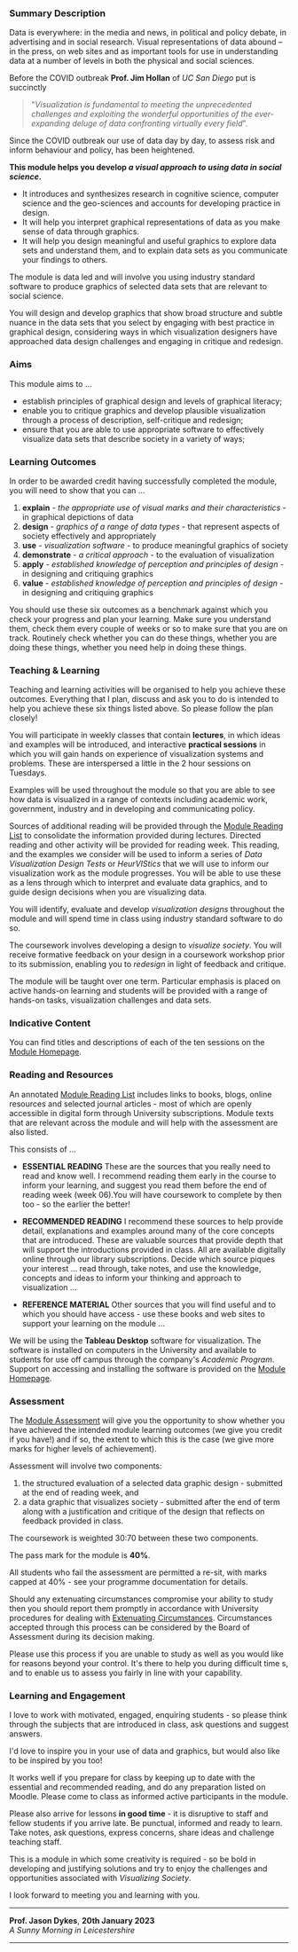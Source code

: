 ### Summary Description

<link rel="stylesheet" href="https://raw.githubusercontent.com/jsndyks/sg2047/main/css/sg2047.css">

Data is everywhere: in the media and news, in political and policy debate, in advertising and in social research. Visual representations of data abound – in the press, on web sites and as important tools for use in understanding data at a number of levels in both the physical and social sciences.

Before the COVID outbreak **Prof. Jim Hollan** of _UC San Diego_ put is succinctly

> "_Visualization is fundamental to meeting the unprecedented challenges and exploiting the wonderful opportunities of the ever-expanding deluge of data confronting virtually every field_".

Since the COVID outbreak our use of data day by day, to assess risk and inform behaviour and policy, has been heightened.

**This module helps you develop _a visual approach to using data in social science_.**

- It introduces and synthesizes research in cognitive science, computer science and the geo-sciences and accounts for developing practice in design.
- It will help you interpret graphical representations of data as you make sense of data through graphics.
- It will help you design meaningful and useful graphics to explore data sets and understand them, and to explain data sets as you communicate your findings to others.

The module is data led and will involve you using industry standard software to produce graphics of selected data sets that are relevant to social science.

You will design and develop graphics that show broad structure and subtle nuance in the data sets that you select by engaging with best practice in graphical design, considering ways in which visualization designers have approached data design challenges and engaging in critique and redesign.

### Aims

This module aims to ...

- establish principles of graphical design and levels of graphical literacy;
- enable you to critique graphics and develop plausible visualization through a process of description, self-critique and redesign;
- ensure that you are able to use appropriate software to effectively visualize data sets that describe society in a variety of ways;

### Learning Outcomes

In order to be awarded credit having successfully completed the module, you will need to show that you can ...

1.  **explain** - _the appropriate use of visual marks and their characteristics_ - in graphical depictions of data
2.  **design** - _graphics of a range of data types_ - that represent aspects of society effectively and appropriately
3.  **use** - _visualization software_ - to produce meaningful graphics of society
4.  **demonstrate** - _a critical approach_ - to the evaluation of visualization
5.  **apply** - _established knowledge of perception and principles of design_ - in designing and critiquing graphics
6.  **value** - _established knowledge of perception and principles of design_ - in designing and critiquing graphics

You should use these six outcomes as a benchmark against which you check your progress and plan your learning.
Make sure you understand them, check them every couple of weeks or so to make sure that you are on track.
Routinely check whether you can do these things, whether you are doing these things, whether you need help in doing these things.

### Teaching &amp; Learning

Teaching and learning activities will be organised to help you achieve these outcomes.
Everything that I plan, discuss and ask you to do is intended to help you achieve these six things listed above.
So please follow the plan closely!

You will participate in weekly classes that contain **lectures**, in which ideas and examples will be introduced, and interactive **practical sessions** in which you will gain hands on experience of visualization systems and problems. These are interspersed a little in the 2 hour sessions on Tuesdays.

Examples will be used throughout the module so that you are able to see how data is visualized in a range of contexts including academic work, government, industry and in developing and communicating policy.

Sources of additional reading will be provided through the [Module Reading List](http://readinglists.city.ac.uk/modules/sg2047/lists/2022-23) to consolidate the information provided during lectures. Directed reading and other activity will be provided for reading week. This reading, and the examples we consider will be used to inform a series of _Data Visualization Design Tests_ or _HeurVIStics_ that we will use to inform our visualization work as the module progresses.
You will be able to use these as a lens through which to interpret and evaluate data graphics, and to guide design decisions when you are visualizing data.

You will identify, evaluate and develop _visualization designs_ throughout the module and will spend time in class using industry standard software to do so.

The coursework involves developing a design to _visualize society_. You will receive formative feedback on your design in a coursework workshop prior to its submission, enabling you to _redesign_ in light of feedback and critique.

The module will be taught over one term. Particular emphasis is placed on active hands-on learning and students will be provided with a range of hands-on tasks, visualization challenges and data sets.

### Indicative Content

You can find titles and descriptions of each of the ten sessions on the [Module Homepage](https://moodle.city.ac.uk/course/view.php?id=45842).

### Reading and Resources

An annotated [Module Reading List](http://readinglists.city.ac.uk/modules/sg2047/lists/2022-23) includes links to books, blogs, online resources and selected journal articles - most of which are openly accessible in digital form through University subscriptions. Module texts that are relevant across the module and will help with the assessment are also listed.

This consists of ...

- **ESSENTIAL READING**
  These are the sources that you really need to read and know well. I recommend reading them early in the course to inform your learning, and suggest you read them before the end of reading week (week 06).You will have coursework to complete by then too - so the earlier the better!

- **RECOMMENDED READING**
  I recommend these sources to help provide detail, explanations and examples around many of the core concepts that are introduced. These are valuable sources that provide depth that will support the introductions provided in class. All are available digitally online through our library subscriptions. Decide which source piques your interest ... read through, take notes, and use the knowledge, concepts and ideas to inform your thinking and approach to visualization ...

- **REFERENCE MATERIAL**
  Other sources that you will find useful and to which you should have access - use these books and web sites to support your learning on the module ...

We will be using the **Tableau Desktop** software for visualization. The software is installed on computers in the University and available to students for use off campus through the company's _Academic Program_.
Support on accessing and installing the software is provided on the [Module Homepage](https://moodle.city.ac.uk/course/view.php?id=45842).

### Assessment

The [Module Assessment](https://moodle.city.ac.uk/mod/page/view.php?id=2381579) will give you the opportunity to show whether you have achieved the intended module learning outcomes (we give you credit if you have!) and if so, the extent to which this is the case (we give more marks for higher levels of achievement).

Assessment will involve two components:

1.  the structured evaluation of a selected data graphic design - submitted at the end of reading week, and
2.  a data graphic that visualizes society - submitted after the end of term along with a justification and critique of the design that reflects on feedback provided in class.

The coursework is weighted 30:70 between these two components.

The pass mark for the module is **40%**.

<!---
There are no minimum qualifying marks for specific assessments.
  --->

All students who fail the assessment are permitted a re-sit, with marks capped at 40% - see your programme documentation for details.

Should any extenuating circumstances compromise your ability to study then you should report them promptly in accordance with University procedures for dealing with [Extenuating Circumstances](https://www.city.ac.uk/student-administration/if-things-go-wrong/extenuating-circumstances). Circumstances accepted through this process can be considered by the Board of Assessment during its decision making.

Please use this process if you are unable to study as well as you would like for reasons beyond your control. It's there to help you during difficult time s, and to enable us to assess you fairly in line with your capability.

### Learning and Engagement

I love to work with motivated, engaged, enquiring students - so please think through the subjects that are introduced in class, ask questions and suggest answers.

I'd love to inspire you in your use of data and graphics, but would also like to be inspired by you too!

It works well if you prepare for class by keeping up to date with the essential and recommended reading, and do any preparation listed on Moodle. Please come to class as informed active participants in the module.

Please also arrive for lessons **in good time** - it is disruptive to staff and fellow students if you arrive late.
Be punctual, informed and ready to learn. Take notes, ask questions, express concerns, share ideas and challenge teaching staff.

This is a module in which some creativity is required - so be bold in developing and justifying solutions and try to enjoy the challenges and opportunities associated with _Visualizing Society_.

I look forward to meeting you and learning with you.

---

**Prof. Jason Dykes**,
**20th January 2023**<br/>
_A Sunny Morning in Leicestershire_

---
